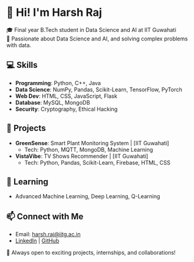 # 👋 Hi! I'm Harsh Raj

🎓 Final year B.Tech student in Data Science and AI at IIT Guwahati  
🔐 Passionate about Data Science and AI, and solving complex problems with data.

## 💻 Skills

- **Programming**: Python, C++, Java
- **Data Science**: NumPy, Pandas, Scikit-Learn, TensorFlow, PyTorch
- **Web Dev**: HTML, CSS, JavaScript, Flask
- **Database**: MySQL, MongoDB
- **Security**: Cryptography, Ethical Hacking

## 🚀 Projects

- **GreenSense**: Smart Plant Monitoring System | [IIT Guwahati]
  - Tech: Python, MQTT, MongoDB, Machine Learning
- **VistaVibe**: TV Shows Recommender | [IIT Guwahati]
  - Tech: Python, Pandas, Scikit-Learn, Firebase, HTML, CSS

## 🎯 Learning

- Advanced Machine Learning, Deep Learning, Q-Learning

## 📫 Connect with Me

- Email: [harsh.raj@iitg.ac.in](mailto:harsh.raj@iitg.ac.in)  
- [LinkedIn](https://www.linkedin.com/in/harsh-raj-13b100241/) | [GitHub](https://github.com/harshrajshs)

🚀 Always open to exciting projects, internships, and collaborations!
